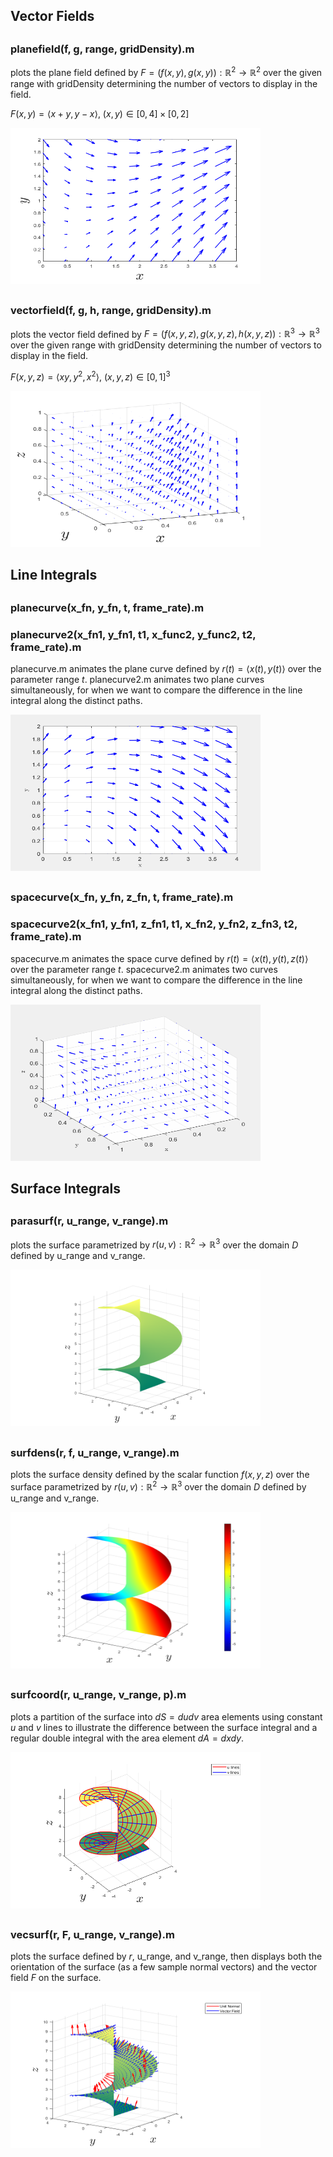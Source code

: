 ## Vector Fields
##

### planefield(f, g, range, gridDensity).m
plots the plane field defined by $F=(f(x,y),g(x,y)):\mathbb{R}^2\rightarrow\mathbb{R}^2$ over the given range with gridDensity determining the number of vectors to display in the field.

$F(x,y)=\langle x+y,y-x\rangle$, $(x,y)\in[0,4]\times[0,2]$

<img src="Visuals/planefield.png" alt="alt-text" width="400" height="250">

##

### vectorfield(f, g, h, range, gridDensity).m
plots the vector field defined by $F=(f(x,y,z),g(x,y,z),h(x,y,z)):\mathbb{R}^3\rightarrow\mathbb{R}^3$ over the given range with gridDensity determining the number of vectors to display in the field.

$F(x,y,z)=\langle xy,y^2,x^2\rangle$, $(x,y,z)\in[0,1]^3$

<img src="Visuals/vectorfield.png" alt="alt-text" width="400" height="250">

## Line Integrals
##

### planecurve(x_fn, y_fn, t, frame_rate).m
### planecurve2(x_fn1, y_fn1, t1, x_func2, y_func2, t2, frame_rate).m

planecurve.m animates the plane curve defined by $r(t)=\langle x(t),y(t)\rangle$ over the parameter range $t$. planecurve2.m animates two plane curves simultaneously, for when we want to compare the difference in the line integral along the distinct paths.

<img src="Visuals/xy_yx-planecurves.gif" alt="alt-text" width="400" height="250">

##

### spacecurve(x_fn, y_fn, z_fn, t, frame_rate).m
### spacecurve2(x_fn1, y_fn1, z_fn1, t1, x_fn2, y_fn2, z_fn3, t2, frame_rate).m

spacecurve.m animates the space curve defined by $r(t)=\langle x(t),y(t),z(t)\rangle$ over the parameter range $t$. spacecurve2.m animates two curves simultaneously, for when we want to compare the difference in the line integral along the distinct paths.

<img src="Visuals/xy_y^2,x^2curves.gif" alt="alt-text" width="400" height="250">


## Surface Integrals
##

### parasurf(r, u_range, v_range).m

plots the surface parametrized by $r(u,v):\mathbb{R}^2\rightarrow\mathbb{R}^3$ over the domain $D$ defined by u_range and v_range.

<img src="Visuals/helicoid.png" alt="alt-text" width="400" height="250">

##

### surfdens(r, f, u_range, v_range).m

plots the surface density defined by the scalar function $f(x,y,z)$ over the surface parametrized by $r(u,v):\mathbb{R}^2\rightarrow\mathbb{R}^3$ over the domain $D$ defined by u_range and v_range.

<img src="Visuals/helicoid_charge.png" alt="alt-text" width="400" height="250">

##

### surfcoord(r, u_range, v_range, p).m

plots a partition of the surface into $dS=dudv$ area elements using constant $u$ and $v$ lines to illustrate the difference between the surface integral and a regular double integral with the area element $dA=dxdy$.

<img src="Visuals/helicoid_grid.png" alt="alt-text" width="400" height="250">

##

### vecsurf(r, F, u_range, v_range).m
plots the surface defined by $r$, u_range, and v_range, then displays both the orientation of the surface (as a few sample normal vectors) and the vector field $F$ on the surface.

<img src="Visuals/helicoid_field.png" alt="alt-text" width="400" height="250">